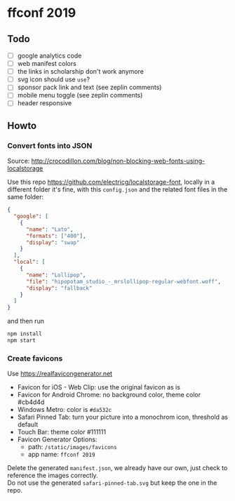 # ffconf 2019

## Todo

- [ ] google analytics code
- [ ] web manifest colors
- [ ] the links in scholarship don't work anymore
- [ ] svg icon should use `use`?
- [ ] sponsor pack link and text (see zeplin comments)
- [ ] mobile menu toggle (see zeplin comments)
- [ ] header responsive

## Howto

### Convert fonts into JSON

Source: http://crocodillon.com/blog/non-blocking-web-fonts-using-localstorage

Use this repo https://github.com/electricg/localstorage-font, locally in a different folder it's fine, with this `config.json` and the related font files in the same folder:

```json
{
  "google": [
    {
      "name": "Lato",
      "formats": ["400"],
      "display": "swap"
    }
  ],
  "local": [
    {
      "name": "Lollipop",
      "file": "hipopotam_studio_-_mrslollipop-regular-webfont.woff",
      "display": "fallback"
    }
  ]
}
```

and then run

```bash
npm install
npm start
```

### Create favicons

Use https://realfavicongenerator.net

- Favicon for iOS - Web Clip: use the original favicon as is
- Favicon for Android Chrome: no background color, theme color #cb4d4d
- Windows Metro: color is `#da532c`
- Safari Pinned Tab: turn your picture into a monochrom icon, threshold as default
- Touch Bar: theme color #111111
- Favicon Generator Options:
  - path: `/static/images/favicons`
  - app name: `ffconf 2019`

Delete the generated `manifest.json`, we already have our own, just check to reference the images correctly.  
Do not use the generated `safari-pinned-tab.svg` but keep the one in the repo.
